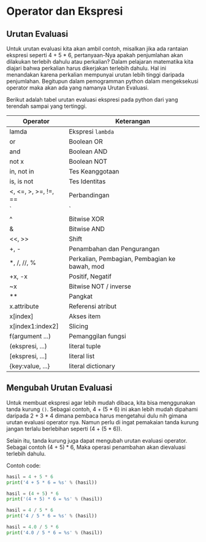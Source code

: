 # Operator dan Ekspresi

## Urutan Evaluasi

Untuk urutan evaluasi kita akan ambil contoh, misalkan jika ada rantaian ekspresi seperti 4 + 5 * 6, pertanyaan-Nya apakah penjumlahan akan dilakukan terlebih dahulu atau perkalian? Dalam pelajaran matematika kita diajari bahwa perkalian harus dikerjakan terlebih dahulu. Hal ini menandakan karena perkalian mempunyai urutan lebih tinggi daripada penjumlahan. Begitupun dalam pemogramman python dalam mengeksekusi operator maka akan ada yang namanya Urutan Evaluasi.

Berikut adalah tabel urutan evaluasi ekspresi pada python dari yang terendah sampai yang tertinggi.

| Operator | Keterangan | 
|----------------|---------------------|
| lamda	| Ekspresi `lambda` |
| or | Boolean OR |
| and	| Boolean AND |
| not x |	Boolean NOT |
| in, not in | Tes Keanggotaan |
| is, is not | Tes Identitas |
| <, <=, >, >=, !=, == |	Perbandingan |
| `|` |	Bitwise OR |
| ^	| Bitwise XOR |
| &	| Bitwise AND |
| <<, >> | Shift |
| +, -	| Penambahan dan Pengurangan |
| *, /, //, % | Perkalian, Pembagian, Pembagian ke bawah, mod |
| +x, -x | Positif, Negatif |
| ~x | Bitwise NOT / inverse |
| ** | Pangkat |
| x.attribute	| Referensi atribut |
| x[index] | Akses item |
| x[index1:index2] | Slicing |
| f(argument ...) | Pemanggilan fungsi |
| (ekspresi, ...) | literal tuple |
| [ekspresi, ...] | literal list | 
| {key:value, ...}	 | literal dictionary |

## Mengubah Urutan Evaluasi

Untuk membuat ekspresi agar lebih mudah dibaca, kita bisa menggunakan tanda kurung `()`. Sebagai contoh, 4 + (5 * 6) ini akan lebih mudah dipahami daripada 2 + 3 * 4 dimana pembaca harus mengetahui dulu nih gimana urutan evaluasi operator nya. Namun perlu di ingat pemakaian tanda kurung jangan terlalu berlebihan seperti (4 + (5 * 6)).

Selain itu, tanda kurung juga dapat mengubah urutan evaluasi operator. Sebagai contoh (4 + 5) * 6, Maka operasi penambahan akan dievaluasi terlebih dahulu.

Contoh code:
```py
hasil = 4 + 5 * 6
print('4 + 5 * 6 = %s' % (hasil))

hasil = (4 + 5) * 6
print('(4 + 5) * 6 = %s' % (hasil))

hasil = 4 / 5 * 6
print('4 / 5 * 6 = %s' % (hasil))

hasil = 4.0 / 5 * 6
print('4.0 / 5 * 6 = %s' % (hasil))
```